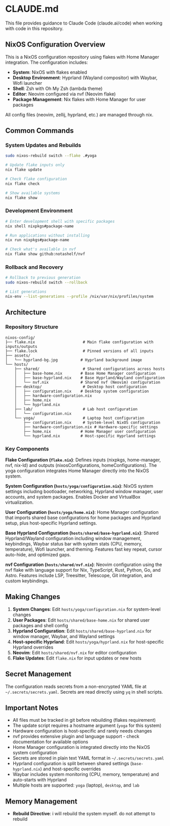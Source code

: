 # CLAUDE.md

This file provides guidance to Claude Code (claude.ai/code) when working with code in this repository.

## NixOS Configuration Overview

This is a NixOS configuration repository using flakes with Home Manager integration. The configuration includes:

- **System**: NixOS with flakes enabled
- **Desktop Environment**: Hyprland (Wayland compositor) with Waybar, Wofi launcher
- **Shell**: Zsh with Oh My Zsh (lambda theme)
- **Editor**: Neovim configured via nvf (Neovim flake)
- **Package Management**: Nix flakes with Home Manager for user packages

All config files (neovim, zellij, hyprland, etc.) are managed through nix. 

## Common Commands

### System Updates and Rebuilds
```bash
sudo nixos-rebuild switch --flake .#yoga

# Update flake inputs only
nix flake update

# Check flake configuration
nix flake check

# Show available systems
nix flake show
```

### Development Environment
```bash
# Enter development shell with specific packages
nix shell nixpkgs#package-name

# Run applications without installing
nix run nixpkgs#package-name

# Check what's available in nvf
nix flake show github:notashelf/nvf
```

### Rollback and Recovery
```bash
# Rollback to previous generation
sudo nixos-rebuild switch --rollback

# List generations
nix-env --list-generations --profile /nix/var/nix/profiles/system
```

## Architecture

### Repository Structure
```
nixos-config/
├── flake.nix                     # Main flake configuration with inputs/outputs
├── flake.lock                    # Pinned versions of all inputs
├── assets/
│   └── hyprland-bg.jpg          # Hyprland background image
└── hosts/
    ├── shared/                   # Shared configurations across hosts
    │   ├── base-home.nix        # Base Home Manager configuration
    │   ├── base-hyprland.nix    # Base Hyprland/Wayland configuration
    │   └── nvf.nix              # Shared nvf (Neovim) configuration
    ├── desktop/                  # Desktop host configuration
    │   ├── configuration.nix    # Desktop system configuration
    │   ├── hardware-configuration.nix
    │   ├── home.nix
    │   └── hyprland.nix
    ├── lab/                      # Lab host configuration
    │   └── configuration.nix
    └── yoga/                     # Laptop host configuration
        ├── configuration.nix     # System-level NixOS configuration
        ├── hardware-configuration.nix # Hardware-specific settings
        ├── home.nix             # Home Manager user configuration
        └── hyprland.nix         # Host-specific Hyprland settings
```

### Key Components

**Flake Configuration (`flake.nix`)**: Defines inputs (nixpkgs, home-manager, nvf, nix-ld) and outputs (nixosConfigurations, homeConfigurations). The yoga configuration integrates Home Manager directly into the NixOS system.

**System Configuration (`hosts/yoga/configuration.nix`)**: NixOS system settings including bootloader, networking, Hyprland window manager, user accounts, and system packages. Enables Docker and VirtualBox virtualization.

**User Configuration (`hosts/yoga/home.nix`)**: Home Manager configuration that imports shared base configurations for home packages and Hyprland setup, plus host-specific Hyprland settings.

**Base Hyprland Configuration (`hosts/shared/base-hyprland.nix`)**: Shared Hyprland/Wayland configuration including window management, keybindings, Waybar status bar with system stats (CPU, memory, temperature), Wofi launcher, and theming. Features fast key repeat, cursor auto-hide, and optimized gaps.

**nvf Configuration (`hosts/shared/nvf.nix`)**: Neovim configuration using the nvf flake with language support for Nix, TypeScript, Rust, Python, Go, and Astro. Features include LSP, Treesitter, Telescope, Git integration, and custom keybindings.

## Making Changes

1. **System Changes**: Edit `hosts/yoga/configuration.nix` for system-level changes
2. **User Packages**: Edit `hosts/shared/base-home.nix` for shared user packages and shell config
3. **Hyprland Configuration**: Edit `hosts/shared/base-hyprland.nix` for window manager, Waybar, and Wayland settings
4. **Host-specific Hyprland**: Edit `hosts/yoga/hyprland.nix` for host-specific Hyprland overrides
5. **Neovim**: Edit `hosts/shared/nvf.nix` for editor configuration
6. **Flake Updates**: Edit `flake.nix` for input updates or new hosts

## Secret Management

The configuration reads secrets from a non-encrypted YAML file at `~/.secrets/secrets.yaml`. Secrets are read directly using `yq` in shell scripts.

## Important Notes

- All files must be tracked in git before rebuilding (flakes requirement)
- The update script requires a hostname argument (`yoga` for this system)
- Hardware configuration is host-specific and rarely needs changes
- nvf provides extensive plugin and language support - check documentation for available options
- Home Manager configuration is integrated directly into the NixOS system configuration
- Secrets are stored in plain text YAML format in `~/.secrets/secrets.yaml`
- Hyprland configuration is split between shared settings (`base-hyprland.nix`) and host-specific overrides
- Waybar includes system monitoring (CPU, memory, temperature) and auto-starts with Hyprland
- Multiple hosts are supported: `yoga` (laptop), `desktop`, and `lab`

## Memory Management

- **Rebuild Directive**: i will rebuild the system myself. do not attempt to rebuild
